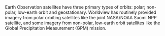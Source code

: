 Earth Observation satellites have three primary types of orbits: polar; non-polar, low-earth orbit and geostationary. Worldview has routinely provided imagery from polar orbiting satellites like the joint NASA/NOAA Suomi NPP satellite, and some imagery from non-polar, low-earth orbit satellites like the Global Precipitation Measurement (GPM) mission.
